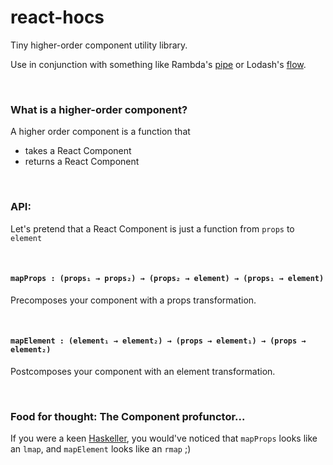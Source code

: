 # react-hocs

Tiny higher-order component utility library.

Use in conjunction with something like Rambda's [pipe](http://ramdajs.com/docs/#pipe) or Lodash's [flow](https://lodash.com/docs/4.17.2#flow).

<br/>

### What is a higher-order component?

A higher order component is a function that
- takes a React Component
- returns a React Component

<br/>

### API:

Let's pretend that a React Component is just a function from `props` to `element`

<br/>

#### `mapProps : (props₁ → props₂) → (props₂ → element) → (props₁ → element)`
Precomposes your component with a props transformation.


<br/>

#### `mapElement : (element₁ → element₂) → (props → element₁) → (props → element₂)`
Postcomposes your component with an element transformation.

<br/>

### Food for thought: The Component profunctor...
If you were a keen [Haskeller](https://hackage.haskell.org/package/profunctors-5.2/docs/Data-Profunctor.html),
you would've noticed that `mapProps` looks like an `lmap`, and `mapElement` looks like an `rmap` ;)
